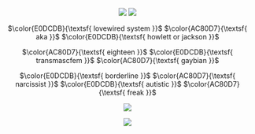 
<div align="center">

![](https://64.media.tumblr.com/bb59356f50bdbfe1c91742064deeca70/d257b6be852680a9-2d/s2048x3072/28e55409e92e73c3f171475f7c70cb9e73190da8.pnj)
![](https://64.media.tumblr.com/18dbd50bcba1fc1f4817451897bd16e3/eae635feeff6a844-4a/s1280x1920/82978b756c53bc7cb4b3e567a0ac34e7479609d3.pnj)

$\color{E0DCDB}{\textsf{ lovewired system }}$ $\color{AC80D7}{\textsf{ aka }}$ $\color{E0DCDB}{\textsf{ howlett or jackson }}$

$\color{AC80D7}{\textsf{ eighteen }}$ $\color{E0DCDB}{\textsf{ transmascfem }}$ $\color{AC80D7}{\textsf{ gaybian }}$

$\color{E0DCDB}{\textsf{ borderline }}$ $\color{AC80D7}{\textsf{ narcissist }}$ $\color{E0DCDB}{\textsf{ autistic }}$ $\color{AC80D7}{\textsf{ freak }}$

![](https://64.media.tumblr.com/6964d0f5fddf27b50b2b016505b6aa30/eae635feeff6a844-ba/s1280x1920/54b652c5f03549efb30c745a56e7d320b3332e18.pnj)

  
![](https://komarev.com/ghpvc/?username=lovewired&color=5E3E81&abbreviated=true&style=plastic&label=Viewers)
</div>

